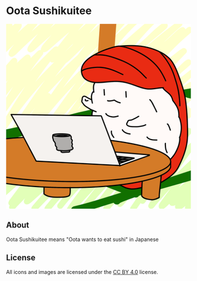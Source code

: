 # Oota Sushikuitee

![oota-sushikuitee](https://github.com/oota-sushikuitee/images/blob/main/images/sushi-kun.png)

## About

Oota Sushikuitee means "Oota wants to eat sushi" in Japanese

## License

All icons and images are licensed under the [CC BY 4.0](https://creativecommons.org/licenses/by/4.0/) license.
